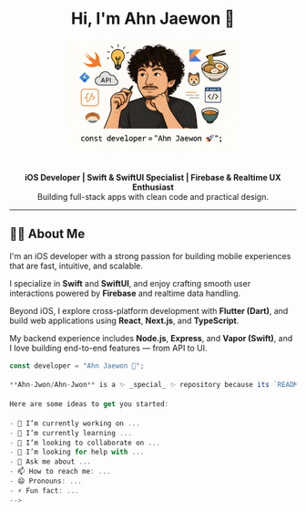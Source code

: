 <h1 align="center">Hi, I'm Ahn Jaewon 👋</h1>

<div align="center">
  <img src="https://raw.githubusercontent.com/Ahn-Jwon/Ahn-Jwon/main/ahn-jaewon-dev.png" width="300" alt="Ahn Jaewon illustration" />
</div>

<br/>

<p align="center">
  <b>iOS Developer | Swift & SwiftUI Specialist | Firebase & Realtime UX Enthusiast</b><br/>
  Building full-stack apps with clean code and practical design.
</p>

---

## 👨‍💻 About Me

I'm an iOS developer with a strong passion for building mobile experiences that are fast, intuitive, and scalable.

I specialize in **Swift** and **SwiftUI**, and enjoy crafting smooth user interactions powered by **Firebase** and realtime data handling.

Beyond iOS, I explore cross-platform development with **Flutter (Dart)**, and build web applications using **React**, **Next.js**, and **TypeScript**.

My backend experience includes **Node.js**, **Express**, and **Vapor (Swift)**, and I love building end-to-end features — from API to UI.

```js
const developer = "Ahn Jaewon 🚀";

**Ahn-Jwon/Ahn-Jwon** is a ✨ _special_ ✨ repository because its `README.md` (this file) appears on your GitHub profile.

Here are some ideas to get you started:

- 🔭 I’m currently working on ...
- 🌱 I’m currently learning ...
- 👯 I’m looking to collaborate on ...
- 🤔 I’m looking for help with ...
- 💬 Ask me about ...
- 📫 How to reach me: ...
- 😄 Pronouns: ...
- ⚡ Fun fact: ...
-->
